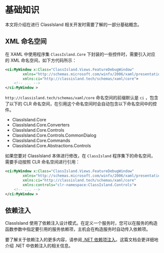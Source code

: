 # 基础知识

本文将介绍在进行 ClassIsland 相关开发时需要了解的一部分基础概念。

<a id="xml-namespace"></a>
## XML 命名空间

在 XAML 中使用程序集 `ClassIsland.Core` 下封装的一些控件时，需要引入对应的 XML 命名空间，如下方代码所示：

``` xml hl_lines="3"
<ci:MyWindow x:Class="ClassIsland.Views.FeatureDebugWindow"
        xmlns="http://schemas.microsoft.com/winfx/2006/xaml/presentation"
        xmlns:ci="http://classisland.tech/schemas/xaml/core">
    <!-- ... -->
</ci:MyWindow >
```

`http://classisland.tech/schemas/xaml/core` 命名空间的前缀默认是 `ci` ，包含了以下的 CLR 命名空间，在引用这个命名空间时会自动包含以下命名空间中的控件。

- ClassIsland.Core
- ClassIsland.Core.Converters
- ClassIsland.Core.Controls
- ClassIsland.Core.Controls.CommonDialog
- ClassIsland.Core.Commands
- ClassIsland.Core.Abstractions.Controls

如果您要对 ClassIsland 本体进行修改，在 `ClassIsland` 程序集下的命名空间，需要手动按照 CLR 命名空间进行引用：

``` xml hl_lines="4"
<ci:MyWindow x:Class="ClassIsland.Views.FeatureDebugWindow"
        xmlns="http://schemas.microsoft.com/winfx/2006/xaml/presentation"
        xmlns:ci="http://classisland.tech/schemas/xaml/core"
        xmlns:controls="clr-namespace:ClassIsland.Controls">
    <!-- ... -->
</ci:MyWindow >
```

<a id="dependency-injection"></a>
## 依赖注入

ClassIsland 使用了依赖注入设计模式。在定义一个服务时，您可以在服务的构造函数参数中指定要引用的服务依赖项，主机会在构造服务时自动传入依赖项。

要了解关于依赖注入的更多内容，请参阅[ .NET 依赖项注入](https://learn.microsoft.com/zh-cn/dotnet/core/extensions/dependency-injection)。这篇文档会更详细地介绍 .NET 中依赖注入的相关信息。


